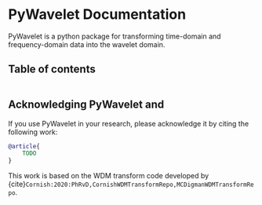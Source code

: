 # PyWavelet Documentation

PyWavelet is a python package for transforming time-domain and frequency-domain data into the wavelet domain.

Table of contents
-----------------

```{tableofcontents}
```

## Acknowledging PyWavelet and

If you use PyWavelet in your research, please acknowledge it by citing the following work:

```bibtex
@article{
    TODO
}
```

This work is based on the WDM transform code developed by {cite}`Cornish:2020:PhRvD,CornishWDMTransformRepo,MCDigmanWDMTransformRepo`.


```{bibliography}
```
